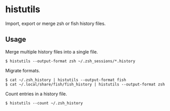 # histutils

Import, export or merge zsh or fish history files.

## Usage

Merge multiple history files into a single file.

```
$ histutils --output-format zsh ~/.zsh_sessions/*.history
```

Migrate formats.

```
$ cat ~/.zsh_history | histutils --output-format fish
$ cat ~/.local/share/fish/fish_history | histutils --output-format zsh
```

Count entries in a history file.

```
$ histutils --count ~/.zsh_history
```
